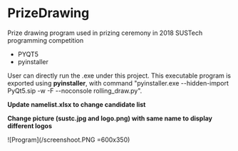 # PrizeDrawing
Prize drawing program used in prizing ceremony in 2018 SUSTech programming competition

- PYQT5
- pyinstaller

User can directly run the .exe under this project. This executable program is exported using **pyinstaller**, with command "pyinstaller.exe --hidden-import PyQt5.sip -w -F --noconsole rolling\_draw.py".

**Update namelist.xlsx to change candidate list**

**Change picture (sustc.jpg and logo.png) with same name to display different logos**

![Program](/screenshoot.PNG =600x350)
